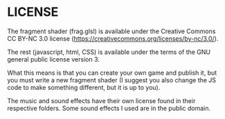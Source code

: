 # LICENSE

The fragment shader (frag.glsl) is available under the Creative Commons CC BY-NC 3.0
license (https://creativecommons.org/licenses/by-nc/3.0/).

The rest (javascript, html, CSS) is available under the terms of the GNU general public license version 3.

What this means is that you can create your own game and publish it, but you must write a new fragment shader (I suggest you also change the JS code to make something different, but it is up to you).

The music and sound effects have their own license found in their respective folders. Some sound effects I used are in the public domain.